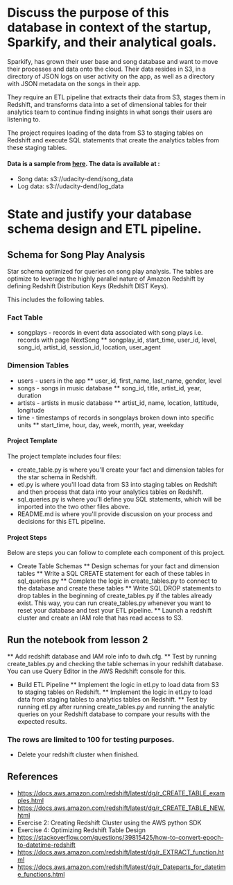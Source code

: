 # Discuss the purpose of this database in context of the startup, Sparkify, and their analytical goals.
Sparkify, has grown their user base and song database and want to move their processes and data onto the cloud. Their data resides in S3, in a directory of JSON logs on user activity on the app, as well as a directory with JSON metadata on the songs in their app.

They require an ETL pipeline that extracts their data from S3, stages them in Redshift, and transforms data into a set of dimensional tables for their analytics team to continue finding insights in what songs their users are listening to. 

The project requires loading of the data from S3 to staging tables on Redshift and execute SQL statements that create the analytics tables from these staging tables.

#### Data is a sample from [here](http://millionsongdataset.com/pages/field-list/). The data is available at : 

* Song data: s3://udacity-dend/song_data
* Log data: s3://udacity-dend/log_data

# State and justify your database schema design and ETL pipeline.
## Schema for Song Play Analysis
Star schema optimized for queries on song play analysis. The tables are optimize to leverage the highly parallel nature of Amazon Redshift by defining Redshift Distribution Keys (Redshift DIST Keys).

This includes the following tables.

### Fact Table
* songplays - records in event data associated with song plays i.e. records with page NextSong
** songplay_id, start_time, user_id, level, song_id, artist_id, session_id, location, user_agent
### Dimension Tables
* users - users in the app
** user_id, first_name, last_name, gender, level
* songs - songs in music database
** song_id, title, artist_id, year, duration
* artists - artists in music database
** artist_id, name, location, lattitude, longitude
* time - timestamps of records in songplays broken down into specific units
** start_time, hour, day, week, month, year, weekday

#### Project Template
The project template includes four files:

* create_table.py is where you'll create your fact and dimension tables for the star schema in Redshift.
* etl.py is where you'll load data from S3 into staging tables on Redshift and then process that data into your analytics tables on Redshift.
* sql_queries.py is where you'll define you SQL statements, which will be imported into the two other files above.
* README.md is where you'll provide discussion on your process and decisions for this ETL pipeline.

#### Project Steps
Below are steps you can follow to complete each component of this project.

* Create Table Schemas
** Design schemas for your fact and dimension tables
** Write a SQL CREATE statement for each of these tables in sql_queries.py
** Complete the logic in create_tables.py to connect to the database and create these tables
** Write SQL DROP statements to drop tables in the beginning of create_tables.py if the tables already exist. This way, you can run create_tables.py whenever you want to reset your database and test your ETL pipeline.
** Launch a redshift cluster and create an IAM role that has read access to S3.
## Run the notebook from lesson 2
** Add redshift database and IAM role info to dwh.cfg.
** Test by running create_tables.py and checking the table schemas in your redshift database. You can use Query Editor in the AWS Redshift console for this.

* Build ETL Pipeline
** Implement the logic in etl.py to load data from S3 to staging tables on Redshift.
** Implement the logic in etl.py to load data from staging tables to analytics tables on Redshift.
** Test by running etl.py after running create_tables.py and running the analytic queries on your Redshift database to compare your results with the expected results.

### The rows are limited to 100 for testing purposes.

* Delete your redshift cluster when finished.

## References
* https://docs.aws.amazon.com/redshift/latest/dg/r_CREATE_TABLE_examples.html
* https://docs.aws.amazon.com/redshift/latest/dg/r_CREATE_TABLE_NEW.html
* Exercise 2: Creating Redshift Cluster using the AWS python SDK
* Exercise 4: Optimizing Redshift Table Design
* https://stackoverflow.com/questions/39815425/how-to-convert-epoch-to-datetime-redshift
* https://docs.aws.amazon.com/redshift/latest/dg/r_EXTRACT_function.html
* https://docs.aws.amazon.com/redshift/latest/dg/r_Dateparts_for_datetime_functions.html